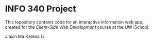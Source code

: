 # INFO 340 Project

This repository contains code for an interactive information web app, created for the _Client-Side Web Development_ course at the UW iSchool.

Jiaxin Ma
Karena Li

